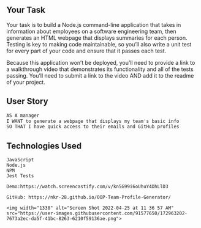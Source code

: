 ## Your Task

Your task is to build a Node.js command-line application that takes in information about employees on a software engineering team, then generates an HTML webpage that displays summaries for each person. Testing is key to making code maintainable, so you’ll also write a unit test for every part of your code and ensure that it passes each test.

Because this application won’t be deployed, you’ll need to provide a link to a walkthrough video that demonstrates its functionality and all of the tests passing. You’ll need to submit a link to the video AND add it to the readme of your project.

## User Story

```md
AS A manager
I WANT to generate a webpage that displays my team's basic info
SO THAT I have quick access to their emails and GitHub profiles
```
## Technologies Used

```
JavaScript
Node.js
NPM
Jest Tests

Demo:https://watch.screencastify.com/v/kn5G99i6oUhuY4DhLlD3

GitHub: https://nkr-28.github.io/OOP-Team-Profile-Generator/ 

<img width="1338" alt="Screen Shot 2022-04-25 at 11 36 57 AM" src="https://user-images.githubusercontent.com/91577650/172963202-7673a2ec-da5f-41bc-8263-6210f59136ae.png">

